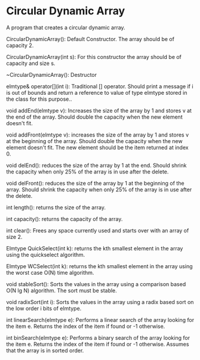 # Circular Dynamic Array

A program that creates a circular dynamic array.

CircularDynamicArray(): Default Constructor. The array should be of capacity 2.

CircularDynamicArray(int s): For this constructor the array should be of capacity and size s.

~CircularDynamicArray(): Destructor

elmtype& operator[](int i): Traditional [] operator. Should print a message if i is out of bounds and return a reference to value of type elmtype stored in the class for this purpose..

void addEnd(elmtype v): Increases the size of the array by 1 and stores v at the end of the array. Should double the capacity when the new element doesn't fit.

void addFront(elmtype v): increases the size of the array by 1 and stores v at the beginning of the array. Should double the capacity when the new element doesn't fit. The new element should be the item returned at index 0.


void delEnd(): reduces the size of the array by 1 at the end. Should shrink the capacity when only 25% of the array is in use after the delete.

void delFront(): reduces the size of the array by 1 at the beginning of the array. Should shrink the capacity when only 25% of the array is in use after the delete.

int length(): returns the size of the array.

int capacity(): returns the capacity of the array.

int clear(): Frees any space currently used and starts over with an array of size 2.

Elmtype QuickSelect(int k): returns the kth smallest element in the array using the quickselect algorithm.

Elmtype WCSelect(int k): returns the kth smallest element in the array using the worst case O(N) time algorithm.

void stableSort(): Sorts the values in the array using a comparison based O(N lg N) algorithm. The sort must be stable.

void radixSort(int i): Sorts the values in the array using a radix based sort on the low order i bits of elmtype.

int linearSearch(elmtype e): Performs a linear search of the array looking for the item e. Returns the index of the item if found or -1 otherwise.

int binSearch(elmtype e): Performs a binary search of the array looking for the item e. Returns the index of the item if found or -1 otherwise. Assumes that the array is in sorted order.


